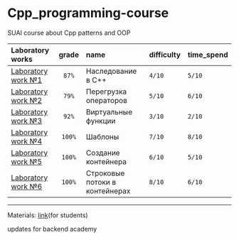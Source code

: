 # Cpp_programming-course

SUAI course about Cpp patterns and OOP

| Laboratory works                                                                         | grade  | name                  | difficulty  | time_spend  | 
|:-----------------------------------------------------------------------------------------|:------:|:----------------------|:------------|:------------|
| [Laboratory work №1](https://github.com/gr1shan1a/Cpp_programming-course/tree/main/lab1) | `87%`  | Наследование в C++    | `4/10`      | `5/10`      |
| [Laboratory work №2](https://github.com/gr1shan1a/Cpp_programming-course/tree/main/lab2) | `79%`  | Перегрузка операторов | `5/10`      | `6/10`      |
| [Laboratory work №3](https://github.com/gr1shan1a/Cpp_programming-course/tree/main/lab3) | `92%`  | Виртуальные функции   | `3/10`      | `2/10`      |
| [Laboratory work №4](https://github.com/gr1shan1a/Cpp_programming-course/tree/main/lab4) | `100%` | Шаблоны               | `7/10`      | `8/10`      |
| [Laboratory work №5](https://github.com/gr1shan1a/Cpp_programming-course/tree/main/lab5) | `100%` | Создание контейнера   | `6/10`      | `5/10`      |
| [Laboratory work №6](https://github.com/gr1shan1a/Cpp_programming-course/tree/main/lab6) | `100%` | Строковые потоки в контейнерах  | `8/10` | `6/10`   |


----
Materials: [link](https://pro.guap.ru/inside/student/materials/d5a46fdff874ecd09999f209598f8e8e/download)(for students)

updates for backend academy
